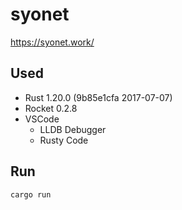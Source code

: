 # syonet

https://syonet.work/

## Used

- Rust 1.20.0 (9b85e1cfa 2017-07-07)
- Rocket 0.2.8
- VSCode
    - LLDB Debugger
    - Rusty Code

## Run

```
cargo run
```
